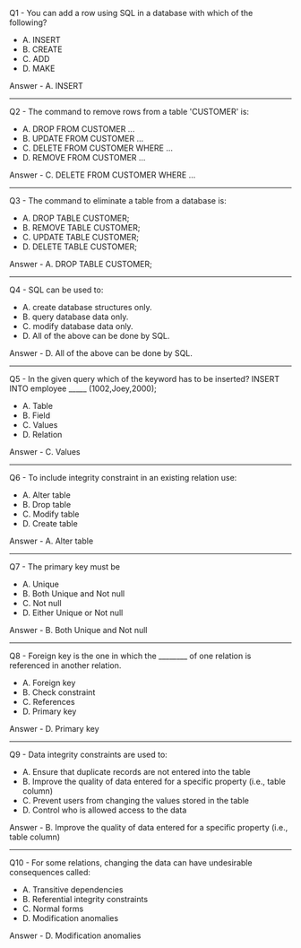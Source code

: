 Q1 - You can add a row using SQL in a database with which of the following?

- A. INSERT
- B. CREATE
- C. ADD
- D. MAKE

Answer - A. INSERT

---

Q2 - The command to remove rows from a table 'CUSTOMER' is:

- A. DROP FROM CUSTOMER ...
- B. UPDATE FROM CUSTOMER ...
- C. DELETE FROM CUSTOMER WHERE ...
- D. REMOVE FROM CUSTOMER ...

Answer - C. DELETE FROM CUSTOMER WHERE ...

---

Q3 - The command to eliminate a table from a database is:

- A. DROP TABLE CUSTOMER;
- B. REMOVE TABLE CUSTOMER;
- C. UPDATE TABLE CUSTOMER;
- D. DELETE TABLE CUSTOMER;

Answer - A. DROP TABLE CUSTOMER;

---

Q4 - 	SQL can be used to:

- A. create database structures only.
- B. query database data only.
- C. modify database data only.
- D. All of the above can be done by SQL.

Answer - D. All of the above can be done by SQL.

---

Q5 - In the given query which of the keyword has to be inserted? INSERT INTO employee _____ (1002,Joey,2000);

- A. Table
- B. Field
- C. Values
- D. Relation

Answer - C. Values

---

Q6 - To include integrity constraint in an existing relation use:

- A. Alter table
- B. Drop table
- C. Modify table
- D. Create table

Answer - A. Alter table

---

Q7 - The primary key must be

- A. Unique
- B. Both Unique and Not null
- C. Not null
- D. Either Unique or Not null

Answer - B. Both Unique and Not null

---

Q8 - Foreign key is the one in which the ________ of one relation is referenced in another relation.

- A. Foreign key
- B. Check constraint
- C. References
- D. Primary key

Answer - D. Primary key

---

Q9 - Data integrity constraints are used to:

- A. Ensure that duplicate records are not entered into the table
- B. Improve the quality of data entered for a specific property (i.e., table column)
- C. Prevent users from changing the values stored in the table
- D. Control who is allowed access to the data

Answer - B. Improve the quality of data entered for a specific property (i.e., table column)

---

Q10 - For some relations, changing the data can have undesirable consequences called:

- A. Transitive dependencies
- B. Referential integrity constraints
- C. Normal forms
- D. Modification anomalies

Answer - D. Modification anomalies
